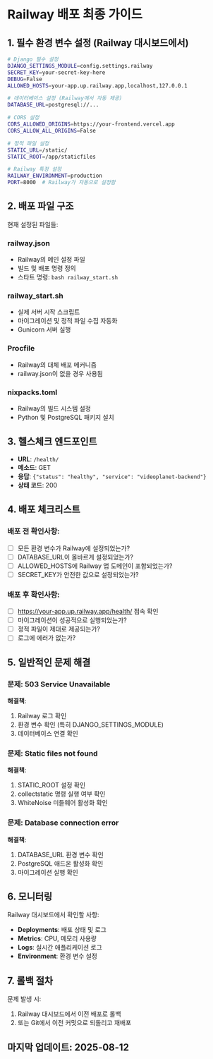 # Railway 배포 최종 가이드

## 1. 필수 환경 변수 설정 (Railway 대시보드에서)

```bash
# Django 필수 설정
DJANGO_SETTINGS_MODULE=config.settings.railway
SECRET_KEY=your-secret-key-here
DEBUG=False
ALLOWED_HOSTS=your-app.up.railway.app,localhost,127.0.0.1

# 데이터베이스 설정 (Railway에서 자동 제공)
DATABASE_URL=postgresql://...

# CORS 설정
CORS_ALLOWED_ORIGINS=https://your-frontend.vercel.app
CORS_ALLOW_ALL_ORIGINS=False

# 정적 파일 설정
STATIC_URL=/static/
STATIC_ROOT=/app/staticfiles

# Railway 특정 설정
RAILWAY_ENVIRONMENT=production
PORT=8000  # Railway가 자동으로 설정함
```

## 2. 배포 파일 구조

현재 설정된 파일들:

### railway.json
- Railway의 메인 설정 파일
- 빌드 및 배포 명령 정의
- 스타트 명령: `bash railway_start.sh`

### railway_start.sh
- 실제 서버 시작 스크립트
- 마이그레이션 및 정적 파일 수집 자동화
- Gunicorn 서버 실행

### Procfile
- Railway의 대체 배포 메커니즘
- railway.json이 없을 경우 사용됨

### nixpacks.toml
- Railway의 빌드 시스템 설정
- Python 및 PostgreSQL 패키지 설치

## 3. 헬스체크 엔드포인트

- **URL**: `/health/`
- **메소드**: GET
- **응답**: `{"status": "healthy", "service": "videoplanet-backend"}`
- **상태 코드**: 200

## 4. 배포 체크리스트

### 배포 전 확인사항:
- [ ] 모든 환경 변수가 Railway에 설정되었는가?
- [ ] DATABASE_URL이 올바르게 설정되었는가?
- [ ] ALLOWED_HOSTS에 Railway 앱 도메인이 포함되었는가?
- [ ] SECRET_KEY가 안전한 값으로 설정되었는가?

### 배포 후 확인사항:
- [ ] https://your-app.up.railway.app/health/ 접속 확인
- [ ] 마이그레이션이 성공적으로 실행되었는가?
- [ ] 정적 파일이 제대로 제공되는가?
- [ ] 로그에 에러가 없는가?

## 5. 일반적인 문제 해결

### 문제: 503 Service Unavailable
**해결책**:
1. Railway 로그 확인
2. 환경 변수 확인 (특히 DJANGO_SETTINGS_MODULE)
3. 데이터베이스 연결 확인

### 문제: Static files not found
**해결책**:
1. STATIC_ROOT 설정 확인
2. collectstatic 명령 실행 여부 확인
3. WhiteNoise 미들웨어 활성화 확인

### 문제: Database connection error
**해결책**:
1. DATABASE_URL 환경 변수 확인
2. PostgreSQL 애드온 활성화 확인
3. 마이그레이션 실행 확인

## 6. 모니터링

Railway 대시보드에서 확인할 사항:
- **Deployments**: 배포 상태 및 로그
- **Metrics**: CPU, 메모리 사용량
- **Logs**: 실시간 애플리케이션 로그
- **Environment**: 환경 변수 설정

## 7. 롤백 절차

문제 발생 시:
1. Railway 대시보드에서 이전 배포로 롤백
2. 또는 Git에서 이전 커밋으로 되돌리고 재배포

## 마지막 업데이트: 2025-08-12